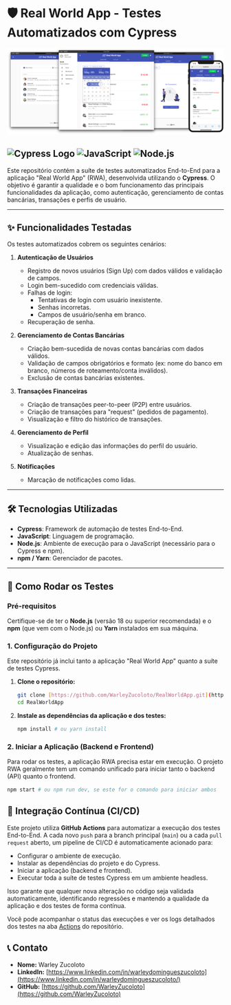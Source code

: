 # 🛡️ Real World App - Testes Automatizados com Cypress

![Real World App](./Pictures/Real_World_App.jpg)

![Cypress Logo](https://img.shields.io/badge/Cypress-10.0.0-green?style=for-the-badge&logo=cypress&logoColor=white)
![JavaScript](https://img.shields.io/badge/JavaScript-ES6-yellow?style=for-the-badge&logo=javascript&logoColor=black)
![Node.js](https://img.shields.io/badge/Node.js-v18+-brightgreen?style=for-the-badge&logo=node.js&logoColor=white)
---

Este repositório contém a suíte de testes automatizados End-to-End para a aplicação "Real World App" (RWA), desenvolvida utilizando o **Cypress**. O objetivo é garantir a qualidade e o bom funcionamento das principais funcionalidades da aplicação, como autenticação, gerenciamento de contas bancárias, transações e perfis de usuário.

---

## ✨ Funcionalidades Testadas

Os testes automatizados cobrem os seguintes cenários:

1.  **Autenticação de Usuários**
    * Registro de novos usuários (Sign Up) com dados válidos e validação de campos.
    * Login bem-sucedido com credenciais válidas.
    * Falhas de login:
        * Tentativas de login com usuário inexistente.
        * Senhas incorretas.
        * Campos de usuário/senha em branco.
    * Recuperação de senha.

2.  **Gerenciamento de Contas Bancárias**
    * Criação bem-sucedida de novas contas bancárias com dados válidos.
    * Validação de campos obrigatórios e formato (ex: nome do banco em branco, números de roteamento/conta inválidos).
    * Exclusão de contas bancárias existentes.

3.  **Transações Financeiras**
    * Criação de transações peer-to-peer (P2P) entre usuários.
    * Criação de transações para "request" (pedidos de pagamento).
    * Visualização e filtro do histórico de transações.

4.  **Gerenciamento de Perfil**
    * Visualização e edição das informações do perfil do usuário.
    * Atualização de senhas.

5.  **Notificações**
    * Marcação de notificações como lidas.

---

## 🛠️ Tecnologias Utilizadas

* **Cypress**: Framework de automação de testes End-to-End.
* **JavaScript**: Linguagem de programação.
* **Node.js**: Ambiente de execução para o JavaScript (necessário para o Cypress e npm).
* **npm / Yarn**: Gerenciador de pacotes.

---

## 🚀 Como Rodar os Testes

### Pré-requisitos

Certifique-se de ter o **Node.js** (versão 18 ou superior recomendada) e o **npm** (que vem com o Node.js) ou **Yarn** instalados em sua máquina.

### 1. Configuração do Projeto

Este repositório já inclui tanto a aplicação "Real World App" quanto a suíte de testes Cypress.

1.  **Clone o repositório:**
    ```bash
    git clone [https://github.com/WarleyZucoloto/RealWorldApp.git](https://github.com/WarleyZucoloto/RealWorldApp.git) # Substitua pelo URL real do seu repositório
    cd RealWorldApp
    ```

2.  **Instale as dependências da aplicação e dos testes:**
    ```bash
    npm install # ou yarn install
    ```

### 2. Iniciar a Aplicação (Backend e Frontend)

Para rodar os testes, a aplicação RWA precisa estar em execução. O projeto RWA geralmente tem um comando unificado para iniciar tanto o backend (API) quanto o frontend.

```bash
npm start # ou npm run dev, se este for o comando para iniciar ambos

```

## 🚀 Integração Contínua (CI/CD)

Este projeto utiliza **GitHub Actions** para automatizar a execução dos testes End-to-End. A cada novo `push` para a branch principal (`main`) ou a cada `pull request` aberto, um pipeline de CI/CD é automaticamente acionado para:

* Configurar o ambiente de execução.
* Instalar as dependências do projeto e do Cypress.
* Iniciar a aplicação (backend e frontend).
* Executar toda a suíte de testes Cypress em um ambiente headless.

Isso garante que qualquer nova alteração no código seja validada automaticamente, identificando regressões e mantendo a qualidade da aplicação e dos testes de forma contínua.

Você pode acompanhar o status das execuções e ver os logs detalhados dos testes na aba [Actions](https://github.com/WarleyZucoloto/RealWorldApp/actions) do repositório.

## 📞 Contato

* **Nome:** Warley Zucoloto
* **LinkedIn:** [https://www.linkedin.com/in/warleydomingueszucoloto](https://www.linkedin.com/in/warleydomingueszucoloto/)
* **GitHub:** [https://github.com/WarleyZucoloto](https://github.com/WarleyZucoloto)
